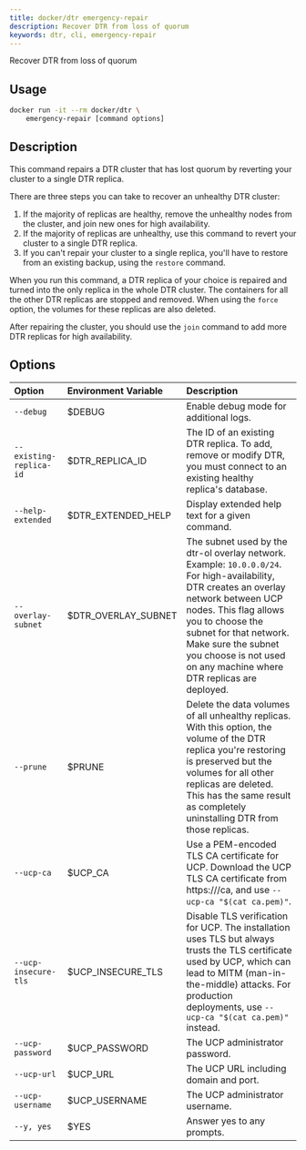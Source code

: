 ```yaml
---
title: docker/dtr emergency-repair
description: Recover DTR from loss of quorum
keywords: dtr, cli, emergency-repair
---
```


Recover DTR from loss of quorum

## Usage

```bash
docker run -it --rm docker/dtr \
    emergency-repair [command options]
```

## Description


This command repairs a DTR cluster that has lost quorum by reverting your
cluster to a single DTR replica.

There are three steps you can take to recover an unhealthy DTR cluster:

1. If the majority of replicas are healthy, remove the unhealthy nodes from
   the cluster, and join new ones for high availability.
2. If the majority of replicas are unhealthy, use this command to revert your
   cluster to a single DTR replica.
3. If you can't repair your cluster to a single replica, you'll have to
   restore from an existing backup, using the `restore` command.

When you run this command, a DTR replica of your choice is repaired and
turned into the only replica in the whole DTR cluster.
The containers for all the other DTR replicas are stopped and removed. When
using the `force` option, the volumes for these replicas are also deleted.

After repairing the cluster, you should use the `join` command to add more
DTR replicas for high availability.


## Options

| Option                        | Environment Variable      | Description                                                                          |
|:------------------------------|:--------------------------|:-------------------------------------------------------------------------------------|
| `--debug` | $DEBUG | Enable debug mode for additional logs. |
| `--existing-replica-id` | $DTR_REPLICA_ID | The ID of an existing DTR replica. To add, remove or modify DTR, you must connect to an existing healthy replica's database. |
| `--help-extended` | $DTR_EXTENDED_HELP | Display extended help text for a given command. |
| `--overlay-subnet` | $DTR_OVERLAY_SUBNET | The subnet used by the dtr-ol overlay network. Example: `10.0.0.0/24`. For high-availability, DTR creates an overlay network between UCP nodes. This flag allows you to choose the subnet for that network. Make sure the subnet you choose is not used on any machine where DTR replicas are deployed. |
| `--prune` | $PRUNE | Delete the data volumes of all unhealthy replicas. With this option, the volume of the DTR replica you're restoring is preserved but the volumes for all other replicas are deleted. This has the same result as completely uninstalling DTR from those replicas. |
| `--ucp-ca` | $UCP_CA | Use a PEM-encoded TLS CA certificate for UCP. Download the UCP TLS CA certificate from https://<ucp-url>/ca, and  use `--ucp-ca "$(cat ca.pem)"`. |
| `--ucp-insecure-tls` | $UCP_INSECURE_TLS | Disable TLS verification for UCP. The installation uses TLS but always trusts  the TLS certificate used by UCP, which can lead to MITM (man-in-the-middle) attacks. For production deployments, use `--ucp-ca "$(cat ca.pem)"` instead. |
| `--ucp-password` | $UCP_PASSWORD | The UCP administrator password. |
| `--ucp-url` | $UCP_URL | The UCP URL including domain and port. |
| `--ucp-username` | $UCP_USERNAME | The UCP administrator username. |
| `--y, yes` | $YES | Answer yes to any prompts. |

